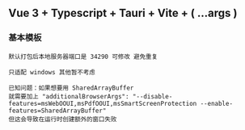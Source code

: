 ## Vue 3 + Typescript + Tauri + Vite + ( ...args )

### 基本模板

```
默认打包后本地服务器端口是 34290 可修改 避免重复
```

```
只适配 windows 其他暂不考虑
```

```
已知问题：如果想要用 SharedArrayBuffer
就需要加上 "additionalBrowserArgs": "--disable-features=msWebOOUI,msPdfOOUI,msSmartScreenProtection --enable-features=SharedArrayBuffer"
但这会导致在运行时创建额外的窗口失败
```
